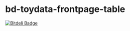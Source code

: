 bd-toydata-frontpage-table
==========================


[![Bitdeli Badge](https://d2weczhvl823v0.cloudfront.net/jtuulos/bd-toydata-frontpage-table/trend.png)](https://bitdeli.com/free "Bitdeli Badge")

